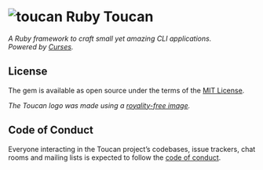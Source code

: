 # ![toucan](https://s15.postimg.cc/y4e5c1qq3/toucan_small.png) Ruby Toucan
*A Ruby framework to craft small yet amazing CLI applications.  
Powered by [Curses](https://github.com/ruby/curses).*

## License

The gem is available as open source under the terms of the [MIT License](https://opensource.org/licenses/MIT).

*The Toucan logo was made using a [royality-free image](https://svgsilh.com/image/1293815.html).*

## Code of Conduct

Everyone interacting in the Toucan project’s codebases, issue trackers, chat rooms and mailing lists is expected to follow the [code of conduct](https://github.com/[USERNAME]/toucan/blob/master/CODE_OF_CONDUCT.md).

